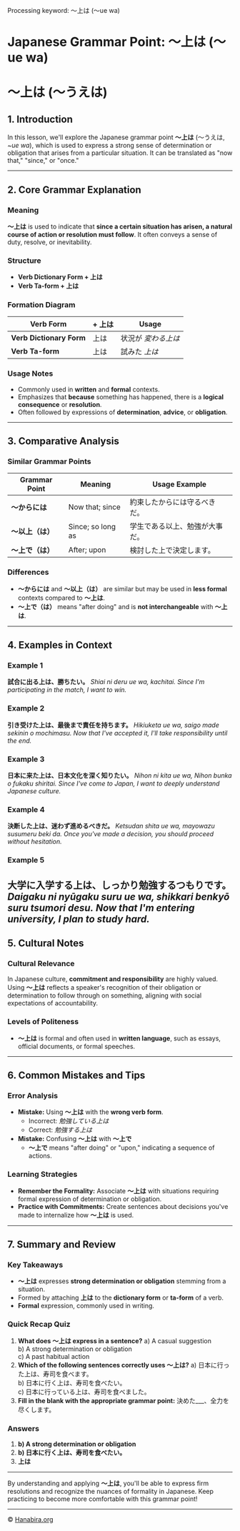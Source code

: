 Processing keyword: ～上は (～ue wa)
# Japanese Grammar Point: ～上は (～ue wa)
# ～上は (～うえは)
## 1. Introduction
In this lesson, we'll explore the Japanese grammar point **～上は** (～うえは, *~ue wa*), which is used to express a strong sense of determination or obligation that arises from a particular situation. It can be translated as "now that," "since," or "once."

---
## 2. Core Grammar Explanation
### Meaning
**～上は** is used to indicate that **since a certain situation has arisen, a natural course of action or resolution must follow**. It often conveys a sense of duty, resolve, or inevitability.
### Structure
- **Verb Dictionary Form + 上は**
- **Verb Ta-form + 上は**
### Formation Diagram
| Verb Form                | + 上は | Usage                          |
|--------------------------|--------|--------------------------------|
| **Verb Dictionary Form** | 上は   | 状況が *変わる上は*           |
| **Verb Ta-form**         | 上は   | 試みた *上は*                 |
### Usage Notes
- Commonly used in **written** and **formal** contexts.
- Emphasizes that **because** something has happened, there is a **logical consequence** or **resolution**.
- Often followed by expressions of **determination**, **advice**, or **obligation**.
---
## 3. Comparative Analysis
### Similar Grammar Points
| Grammar Point    | Meaning                 | Usage Example             |
|------------------|-------------------------|---------------------------|
| **～からには**    | Now that; since         | 約束したからには守るべきだ。|
| **～以上（は）** | Since; so long as       | 学生である以上、勉強が大事だ。|
| **～上で（は）** | After; upon             | 検討した上で決定します。     |
### Differences
- **～からには** and **～以上（は）** are similar but may be used in **less formal** contexts compared to **～上は**.
- **～上で（は）** means "after doing" and is **not interchangeable** with **～上は**.
---
## 4. Examples in Context
### Example 1
**試合に出る上は、勝ちたい。**
*Shiai ni deru ue wa, kachitai.*
*Since I'm participating in the match, I want to win.*
### Example 2
**引き受けた上は、最後まで責任を持ちます。**
*Hikiuketa ue wa, saigo made sekinin o mochimasu.*
*Now that I've accepted it, I'll take responsibility until the end.*
### Example 3
**日本に来た上は、日本文化を深く知りたい。**
*Nihon ni kita ue wa, Nihon bunka o fukaku shiritai.*
*Since I've come to Japan, I want to deeply understand Japanese culture.*
### Example 4
**決断した上は、迷わず進めるべきだ。**
*Ketsudan shita ue wa, mayowazu susumeru beki da.*
*Once you've made a decision, you should proceed without hesitation.*
### Example 5
**大学に入学する上は、しっかり勉強するつもりです。**
*Daigaku ni nyūgaku suru ue wa, shikkari benkyō suru tsumori desu.*
*Now that I'm entering university, I plan to study hard.*
---
## 5. Cultural Notes
### Cultural Relevance
In Japanese culture, **commitment and responsibility** are highly valued. Using **～上は** reflects a speaker's recognition of their obligation or determination to follow through on something, aligning with social expectations of accountability.
### Levels of Politeness
- **～上は** is formal and often used in **written language**, such as essays, official documents, or formal speeches.
---
## 6. Common Mistakes and Tips
### Error Analysis
- **Mistake:** Using **～上は** with the **wrong verb form**.
  - Incorrect: *勉強している上は*
  - Correct: *勉強する上は*
- **Mistake:** Confusing **～上は** with **～上で**
  - **～上で** means "after doing" or "upon," indicating a sequence of actions.
### Learning Strategies
- **Remember the Formality:** Associate **～上は** with situations requiring formal expression of determination or obligation.
- **Practice with Commitments:** Create sentences about decisions you've made to internalize how **～上は** is used.
---
## 7. Summary and Review
### Key Takeaways
- **～上は** expresses **strong determination or obligation** stemming from a situation.
- Formed by attaching **上は** to the **dictionary form** or **ta-form** of a verb.
- **Formal** expression, commonly used in writing.
### Quick Recap Quiz
1. **What does ～上は express in a sentence?**
   a) A casual suggestion  
   b) A strong determination or obligation  
   c) A past habitual action  
2. **Which of the following sentences correctly uses ～上は?**
   a) 日本に行った上は、寿司を食べます。  
   b) 日本に行く上は、寿司を食べたい。  
   c) 日本に行っている上は、寿司を食べました。  
3. **Fill in the blank with the appropriate grammar point:**
   決めた___、全力を尽くします。
### Answers
1. **b) A strong determination or obligation**
2. **b) 日本に行く上は、寿司を食べたい。**
3. **上は**
---
By understanding and applying **～上は**, you'll be able to express firm resolutions and recognize the nuances of formality in Japanese. Keep practicing to become more comfortable with this grammar point!


---

© [Hanabira.org](https://hanabira.org)

